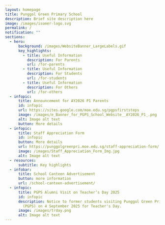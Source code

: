 ```yaml
---
layout: homepage
title: Punggol Green Primary School
description: Brief site description here
image: /images/isomer-logo.svg
permalink: /
notification: ""
sections:
  - hero:
      background: /images/WebsiteBanner_LargeLabels.gif
      key_highlights:
        - title: Useful Information
          description: For Parents
          url: /for-parents
        - title: Useful Information
          description: For Students
          url: /for-students
        - title: Useful Information
          description: For Others
          url: /for-others
  - infopic:
      title: Announcement for AY2026 P1 Parents
      id: infopic
      url: https://sites.google.com/moe.edu.sg/pgpsfirststeps
      image: /images/e_Banner_for_PGPS_School_Website__AY2026_P1_.png
      alt: Image alt text
      button: More details
  - infopic:
      title: Staff Appreciation Form
      id: infopic
      button: More details
      url: https://punggolgreenpri.moe.edu.sg/staff-appreciation-form/
      image: /images/Staff_Appreciation_Form_Img.jpg
      alt: Image alt text
  - resources:
      subtitle: Key highlights
  - infobar:
      title: School Canteen Advertisement
      button: more information
      url: /school-canteen-advertisement/
  - infopic:
      title: PGPS Alumni Visit on Teacher’s Day 2025
      id: infopic
      description: Notice to former students visiting Punggol Green Primary School
        (PGPS) on 4 September 2025 for Teacher's Day.
      image: /images/trday.png
      alt: Image alt text
---
```

